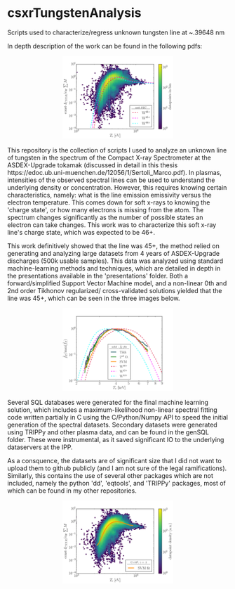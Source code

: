 # csxrTungstenAnalysis
Scripts used to characterize/regress unknown tungsten line at ~.39648 nm 

In depth description of the work can be found in the following pdfs:


<p align="center">
  <img src="https://github.com/icfaust/csxrTungstenAnalysis/blob/master/presentations/output_forward.png" alt="not loaded" width="50%"/>
</p>
This repository is the collection of scripts I used to analyze an unknown line of tungsten in the spectrum of the Compact X-ray Spectrometer at the ASDEX-Upgrade tokamak (discussed in detail in this thesis https://edoc.ub.uni-muenchen.de/12056/1/Sertoli_Marco.pdf).  In plasmas, intensities of the observed spectral lines can be used to understand the underlying density or concentration.  However, this requires knowing certain characteristics, namely: what is the line emission emissivity versus the electron temperature. This comes down for soft x-rays to knowing the 'charge state', or how many electrons is missing from the atom.  The spectrum changes significantly as the number of possible states an electron can take changes.  This work was to characterize this soft x-ray line's charge state, which was expected to be 46+.

This work definitively showed that the line was 45+, the method relied on generating and analyzing large datasets from 4 years of ASDEX-Upgrade discharges (500k usable samples). This data was analyzed using standard machine-learning methods and techniques, which are detailed in depth in the presentations available in the 'presentations' folder. Both a forward/simplified Support Vector Machine model, and a non-linear 0th and 2nd order Tikhonov regularized/ cross-validated solutions yielded that the line was 45+, which can be seen in the three images below.

<p align="center">
<img src="https://github.com/icfaust/csxrTungstenAnalysis/blob/master/presentations/val7_inverse.png" alt="not loaded" width="50%"/>
</p>

Several SQL databases were generated for the final machine learning solution, which includes a maximum-likelihood non-linear spectral fitting code written partially in C using the C/Python/Numpy API to speed the initial generation of the spectral datasets.  Secondary datasets were generated using TRIPPy and other plasma data, and can be found in the genSQL folder. These were instrumental, as it saved significant IO to the underlying dataservers at the IPP.

As a consquence, the datasets are of significant size that I did not want to upload them to github publicly (and I am not sure of the legal ramifications).  Similarly, this contains the use of several other packages which are not included, namely the python 'dd', 'eqtools', and 'TRIPPy' packages, most of which can be found in my other repositories.

<p align="center">
<img src="https://github.com/icfaust/csxrTungstenAnalysis/blob/master/presentations/output_SVM.png" alt="not loaded" width="50%"/>
</p>
